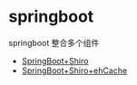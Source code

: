 # springboot
springboot 整合多个组件

- [SpringBoot+Shiro](https://github.com/NewYao/springboot/tree/master/springboot-shiro)
- [SpringBoot+Shiro+ehCache](https://github.com/NewYao/springboot/tree/master/springboot-shiro-encache)
